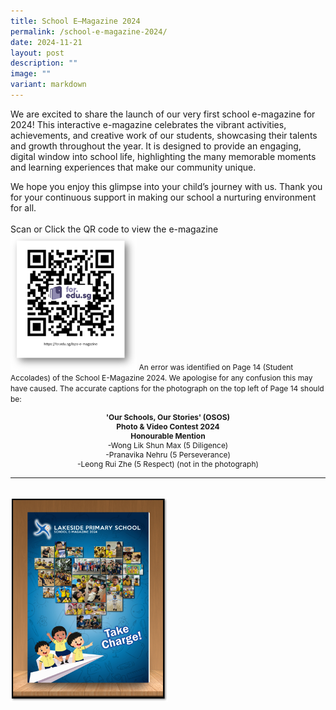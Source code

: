 ```yaml
---
title: School E–Magazine 2024
permalink: /school-e-magazine-2024/
date: 2024-11-21
layout: post
description: ""
image: ""
variant: markdown
---
```

We are excited to share the launch of our very first school e-magazine for 2024! This interactive e-magazine celebrates the vibrant activities, achievements, and creative work of our students, showcasing their talents and growth throughout the year. It is designed to provide an engaging, digital window into school life, highlighting the many memorable moments and learning experiences that make our community unique.

We hope you enjoy this glimpse into your child’s journey with us. Thank you for your continuous support in making our school a nurturing environment for all.
<br><br>
Scan or Click the QR code to view the e-magazine <a style="text-decoration: none" href="https://for.edu.sg/lsps-e-magazine"><img src="/images/Happenings/E%20MAGAZINE/emag_qrcode.png" style="width: 40%; height: 40%;"></a>
<span style="font-size: 9pt;">An error was identified on Page 14 (Student Accolades) of the School E-Magazine 2024. We apologise for any confusion this may have caused. The accurate captions for the photograph on the top left of Page 14 should be:<br></span>
<center style="font-size: 9pt;"><b>'Our Schools, Our Stories' (OSOS)</b><br>
<b>Photo &amp; Video Contest 2024</b><br>
<b>Honourable Mention</b>
<br>
-Wong Lik Shun Max (5 Diligence)<br>
-Pranavika Nehru (5 Perseverance)<br>
-Leong Rui Zhe (5 Respect) (not in the photograph)</center>
<hr><br>
<img src="/images/Happenings/E%20MAGAZINE/emag_poster.png" style="width: 50%; height: 50%;">